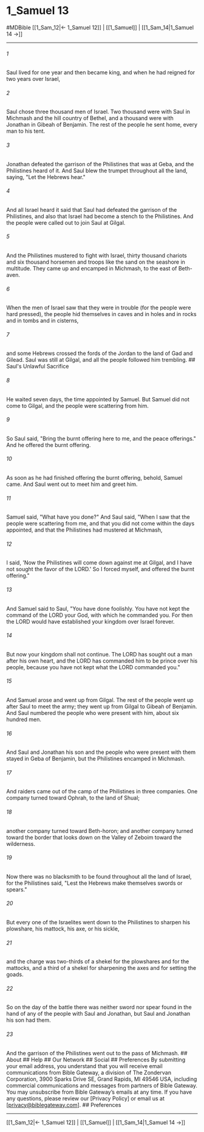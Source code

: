 # 1_Samuel 13
#MDBible
[[1_Sam_12|← 1_Samuel 12]] | [[1_Samuel]] | [[1_Sam_14|1_Samuel 14 →]]

***






###### 1 


Saul lived for one year and then became king, and when he had reigned for two years over Israel, 





###### 2 


Saul chose three thousand men of Israel. Two thousand were with Saul in Michmash and the hill country of Bethel, and a thousand were with Jonathan in Gibeah of Benjamin. The rest of the people he sent home, every man to his tent. 





###### 3 


Jonathan defeated the garrison of the Philistines that was at Geba, and the Philistines heard of it. And Saul blew the trumpet throughout all the land, saying, "Let the Hebrews hear." 





###### 4 


And all Israel heard it said that Saul had defeated the garrison of the Philistines, and also that Israel had become a stench to the Philistines. And the people were called out to join Saul at Gilgal. 





###### 5 


And the Philistines mustered to fight with Israel, thirty thousand chariots and six thousand horsemen and troops like the sand on the seashore in multitude. They came up and encamped in Michmash, to the east of Beth-aven. 





###### 6 


When the men of Israel saw that they were in trouble (for the people were hard pressed), the people hid themselves in caves and in holes and in rocks and in tombs and in cisterns, 





###### 7 


and some Hebrews crossed the fords of the Jordan to the land of Gad and Gilead. Saul was still at Gilgal, and all the people followed him trembling. ## Saul's Unlawful Sacrifice 





###### 8 


He waited seven days, the time appointed by Samuel. But Samuel did not come to Gilgal, and the people were scattering from him. 





###### 9 


So Saul said, "Bring the burnt offering here to me, and the peace offerings." And he offered the burnt offering. 





###### 10 


As soon as he had finished offering the burnt offering, behold, Samuel came. And Saul went out to meet him and greet him. 





###### 11 


Samuel said, "What have you done?" And Saul said, "When I saw that the people were scattering from me, and that you did not come within the days appointed, and that the Philistines had mustered at Michmash, 





###### 12 


I said, 'Now the Philistines will come down against me at Gilgal, and I have not sought the favor of the LORD.' So I forced myself, and offered the burnt offering." 





###### 13 


And Samuel said to Saul, "You have done foolishly. You have not kept the command of the LORD your God, with which he commanded you. For then the LORD would have established your kingdom over Israel forever. 





###### 14 


But now your kingdom shall not continue. The LORD has sought out a man after his own heart, and the LORD has commanded him to be prince over his people, because you have not kept what the LORD commanded you." 





###### 15 


And Samuel arose and went up from Gilgal. The rest of the people went up after Saul to meet the army; they went up from Gilgal to Gibeah of Benjamin. And Saul numbered the people who were present with him, about six hundred men. 





###### 16 


And Saul and Jonathan his son and the people who were present with them stayed in Geba of Benjamin, but the Philistines encamped in Michmash. 





###### 17 


And raiders came out of the camp of the Philistines in three companies. One company turned toward Ophrah, to the land of Shual; 





###### 18 


another company turned toward Beth-horon; and another company turned toward the border that looks down on the Valley of Zeboim toward the wilderness. 





###### 19 


Now there was no blacksmith to be found throughout all the land of Israel, for the Philistines said, "Lest the Hebrews make themselves swords or spears." 





###### 20 


But every one of the Israelites went down to the Philistines to sharpen his plowshare, his mattock, his axe, or his sickle, 





###### 21 


and the charge was two-thirds of a shekel for the plowshares and for the mattocks, and a third of a shekel for sharpening the axes and for setting the goads. 





###### 22 


So on the day of the battle there was neither sword nor spear found in the hand of any of the people with Saul and Jonathan, but Saul and Jonathan his son had them. 





###### 23 


And the garrison of the Philistines went out to the pass of Michmash. ## About ## Help ## Our Network ## Social ## Preferences By submitting your email address, you understand that you will receive email communications from Bible Gateway, a division of The Zondervan Corporation, 3900 Sparks Drive SE, Grand Rapids, MI 49546 USA, including commercial communications and messages from partners of Bible Gateway. You may unsubscribe from Bible Gateway&rsquo;s emails at any time. If you have any questions, please review our [Privacy Policy] or email us at [privacy@biblegateway.com]. ## Preferences

***

[[1_Sam_12|← 1_Samuel 12]] | [[1_Samuel]] | [[1_Sam_14|1_Samuel 14 →]]
